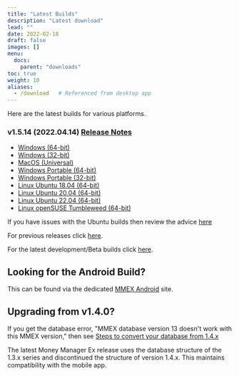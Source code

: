 ```yaml
---
title: "Latest Builds"
description: "Latest download"
lead: ""
date: 2022-02-18
draft: false
images: []
menu:
  docs:
    parent: "downloads"
toc: true
weight: 10
aliases:
  - /download   # Referenced from desktop app
---
```


Here are the latest builds for various platforms.

### v1.5.14 (2022.04.14) [Release Notes](https://github.com/moneymanagerex/moneymanagerex/releases/tag/v1.5.14)

- [Windows (64-bit)](https://github.com/moneymanagerex/moneymanagerex/releases/download/v1.5.14/mmex-1.5.14-win64.exe)
- [Windows (32-bit)](https://github.com/moneymanagerex/moneymanagerex/releases/download/v1.5.14/mmex-1.5.14-win32.exe)
- [MacOS (Universal)](https://github.com/moneymanagerex/moneymanagerex/releases/download/v1.5.14/mmex-1.5.14-Darwin.dmg)
- [Windows Portable (64-bit)](https://github.com/moneymanagerex/moneymanagerex/releases/download/v1.5.14/mmex-1.5.14-win64-portable.zip)
- [Windows Portable (32-bit)](https://github.com/moneymanagerex/moneymanagerex/releases/download/v1.5.14/mmex-1.5.14-win32-portable.zip)
- [Linux Ubuntu 18.04 (64-bit)](https://github.com/moneymanagerex/moneymanagerex/releases/download/v1.5.14/mmex_1.5.14-1.bionic_amd64.deb)
- [Linux Ubuntu 20.04 (64-bit)](https://github.com/moneymanagerex/moneymanagerex/releases/download/v1.5.14/mmex_1.5.14-1.focal_amd64.deb)
- [Linux Ubuntu 22.04 (64-bit)](https://github.com/moneymanagerex/moneymanagerex/releases/download/v1.5.14/mmex_1.5.14-1.jammy_amd64.deb)
- [Linux openSUSE Tumbleweed (64-bit)](https://github.com/moneymanagerex/moneymanagerex/releases/download/v1.5.14/mmex-1.5.14-1_SuseTumbleweed.x86_64.rpm)

If you have issues with the Ubuntu builds then review the advice [here](https://github.com/moneymanagerex/moneymanagerex/issues/4154#issuecomment-1106597921)

For previous releases click [here](../older).

For the latest development/Beta builds click [here](../development).

## Looking for the Android Build?

This can be found via the dedicated [MMEX Android](https://android.moneymanagerex.org/) site.

## Upgrading from v1.4.0?

If you get the database error, "MMEX database version 13 doesn't work with this MMEX version," 
then see [Steps to convert your database from 1.4.x](https://github.com/moneymanagerex/moneymanagerex/issues/2353)

The latest Money Manager Ex release uses the database structure of the 1.3.x series and discontinued the structure of version 1.4.x. 
This maintains compatibility with the mobile app.

